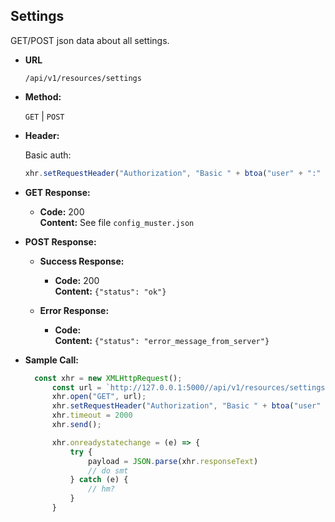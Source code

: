 **Settings**
----
  GET/POST json data about all settings.

* **URL**

  ``/api/v1/resources/settings``

* **Method:**

  `GET` | `POST`
  
* **Header:**
  
  Basic auth:
  ```javascript
  xhr.setRequestHeader("Authorization", "Basic " + btoa("user" + ":" + "password"))```
* **GET Response:**

  * **Code:** 200 <br />
    **Content:** See file `config_muster.json`
 
* **POST Response:**
    * **Success Response:**

        * **Code:** 200 <br />
            **Content:** `{"status": "ok"}`
 
    * **Error Response:**

        * **Code:**  <br />
            **Content:** `{"status": "error_message_from_server"}`

* **Sample Call:**

  ```javascript
    const xhr = new XMLHttpRequest();
        const url = `http://127.0.0.1:5000//api/v1/resources/settings`
        xhr.open("GET", url);
        xhr.setRequestHeader("Authorization", "Basic " + btoa("user" + ":" + "password"))
        xhr.timeout = 2000
        xhr.send();

        xhr.onreadystatechange = (e) => {
            try {
                payload = JSON.parse(xhr.responseText)
                // do smt
            } catch (e) {
                // hm?
            }
        }
  ```